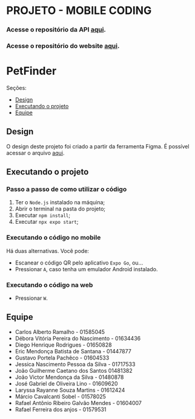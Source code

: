 # PROJETO - MOBILE CODING

### Acesse o repositório da API [aqui](https://github.com/Web-Alta-performance/PetFinder-api).
### Acesse o repositório do website [aqui](https://github.com/Web-Alta-performance/PetFinder-website).

# PetFinder
Seções:
- [Design](#design)
- [Executando o projeto](#executando-o-projeto)
- [Equipe](#equipe)

## Design
O design deste projeto foi criado a partir da ferramenta Figma. É possível acessar o arquivo [aqui](https://www.figma.com/file/WyXEWZHWTZc6BmzmMkv105/Untitled?type=design&node-id=0%3A1&mode=design&t=trw0GK8GCt1HpYng-1).

## Executando o projeto
### Passo a passo de como utilizar o código
1. Ter o ```Node.js``` instalado na máquina;
2. Abrir o terminal na pasta do projeto;
3. Executar `npm install`;
4. Executar `npx expo start`;

### Executando o código no mobile
Há duas alternativas. Você pode:
  - Escanear o código QR pelo aplicativo `Expo Go`, ou...
  - Pressionar `A`, caso tenha um emulador Android instalado.

### Executando o código na web
  - Pressionar `W`.

## Equipe
* Carlos Alberto Ramalho - 01585045
* Débora Vitória Pereira do Nascimento - 01634436
* Diego Henrique Rodrigues - 01650828
* Eric Mendonça Batista de Santana - 01447877
* Gustavo Portela Pachêco - 01604533
* Jessica Nascimento Pessoa da Silva - 01717533
* João Guilherme Caetano dos Santos 01481382
* João Victor Mendonça da Silva - 01480878
* José Gabriel de Oliveira Lino - 01609620
* Laryssa Rayanne Souza Martins - 01612424
* Márcio Cavalcanti Sobel - 01578025
* Rafael Antônio Ribeiro Galvão Mendes - 01604007
* Rafael Ferreira dos anjos - 01579531
